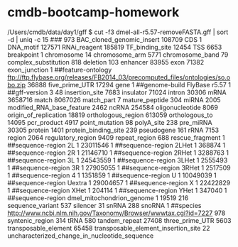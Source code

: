 cmdb-bootcamp-homework
======================
/Users/cmdb/data/day1/gff $ cut -f3 dmel-all-r5.57-removeFASTA.gff | sort -d | uniq -c
  15 ###
 973 BAC_cloned_genomic_insert
108709 CDS
   1 DNA_motif
127571 RNAi_reagent
185819 TF_binding_site
12454 TSS
6653 breakpoint
   1 chromosome
  14 chromosome_arm
5771 chromosome_band
  79 complex_substitution
 818 deletion
 103 enhancer
83955 exon
71382 exon_junction
   1 ##feature-ontology ftp://ftp.flybase.org/releases/FB2014_03/precomputed_files/ontologies/so.obo.zip
36888 five_prime_UTR
17294 gene
   1 ##genome-build FlyBase r5.57
   1 ##gff-version 3
  48 insertion_site
7683 insulator
71024 intron
30306 mRNA
3658716 match
8067026 match_part
   7 mature_peptide
 304 miRNA
2005 modified_RNA_base_feature
2462 ncRNA
254584 oligonucleotide
8069 origin_of_replication
18819 orthologous_region
613059 orthologous_to
14095 pcr_product
4917 point_mutation
  98 polyA_site
 238 pre_miRNA
30305 protein
1401 protein_binding_site
 239 pseudogene
 161 rRNA
7153 region
2064 regulatory_region
9409 repeat_region
 688 rescue_fragment
   1 ##sequence-region 2L 1 23011546
   1 ##sequence-region 2LHet 1 368874
   1 ##sequence-region 2R 1 21146710
   1 ##sequence-region 2RHet 1 3288763
   1 ##sequence-region 3L 1 24543559
   1 ##sequence-region 3LHet 1 2555493
   1 ##sequence-region 3R 1 27905055
   1 ##sequence-region 3RHet 1 2517509
   1 ##sequence-region 4 1 1351859
   1 ##sequence-region U 1 10049039
   1 ##sequence-region Uextra 1 29004657
   1 ##sequence-region X 1 22422829
   1 ##sequence-region XHet 1 204114
   1 ##sequence-region YHet 1 347040
   1 ##sequence-region dmel_mitochondrion_genome 1 19519
 216 sequence_variant
 537 silencer
  31 snRNA
 288 snoRNA
   1 ##species http://www.ncbi.nlm.nih.gov/Taxonomy/Browser/wwwtax.cgi?id=7227
 978 syntenic_region
 314 tRNA
 580 tandem_repeat
27408 three_prime_UTR
5603 transposable_element
65458 transposable_element_insertion_site
  22 uncharacterized_change_in_nucleotide_sequence
